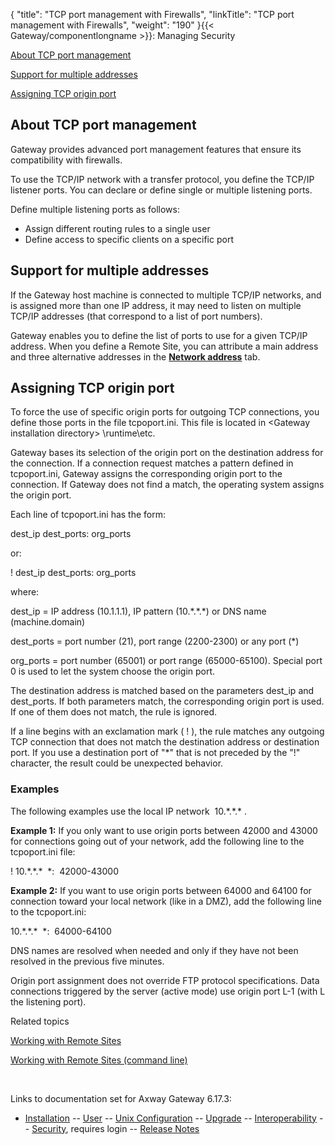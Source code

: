 {
    "title": "TCP port management with Firewalls",
    "linkTitle": "TCP port management with Firewalls",
    "weight": "190"
}{{< Gateway/componentlongname  >}}: Managing Security

[About TCP port management](#About)

[Support for multiple addresses](#Support_for_multiple_addresses)

[Assigning TCP origin port](#Assigning_TCP_origin_ports)

<span id="About"></span>

## About TCP port management

Gateway provides advanced port management features that ensure its compatibility with firewalls.

To use the TCP/IP network with a transfer protocol, you define the TCP/IP listener ports. You can declare or define single or multiple listening ports.

Define multiple listening ports as follows:

-   Assign different routing rules to a single user
-   Define access to specific clients on a specific port

<span id="Support_for_multiple_addresses"></span>

## Support for multiple addresses

If the Gateway host machine is connected to multiple TCP/IP networks, and is assigned more than one IP address, it may need to listen on multiple TCP/IP addresses (that correspond to a list of port numbers).

Gateway enables you to define the list of ports to use for a given TCP/IP address. When you define a Remote Site, you can attribute a main address and three alternative addresses in the **[Network address](../../../../gateway_userguide_(primary)/managing_partners_start_here/sites_start_here/managing_remote_sites/remote_site_network_address_tab)** tab.

<span id="Assigning_TCP_origin_ports"></span>

## Assigning TCP origin port

To force the use of specific origin ports for outgoing TCP connections, you define those ports in the file <span class="code">tcpoport.ini</span>. This file is located in<span class="code"> &lt;Gateway installation directory> \\runtime\\etc</span>.

Gateway bases its selection of the origin port on the destination address for the connection. If a connection request matches a pattern defined in<span class="code"> tcpoport.ini</span>, Gateway assigns the corresponding origin port to the connection. If Gateway does not find a match, the operating system assigns the origin port.

Each line of<span class="code"> tcpoport.ini</span> has the form:

dest\_ip dest\_ports: org\_ports

or:

! dest\_ip dest\_ports: org\_ports

where:

<span class="code">dest\_ip</span> = IP address (10.1.1.1), IP pattern (10.\*.\*.\*) or DNS name (machine.domain)

<span class="code">dest\_ports</span> = port number (21), port range (2200-2300) or any port (\*)

<span class="code">org\_ports</span> = port number (65001) or port range (65000-65100). Special port 0 is used to let the system choose the origin port.

The destination address is matched based on the parameters <span class="code">dest\_ip</span> and <span class="code">dest\_ports</span>. If both parameters match, the corresponding origin port is used. If one of them does not match, the rule is ignored.

If a line begins with an exclamation mark ( ! ), the rule matches any outgoing TCP connection that does not match the destination address or destination port. If you use a destination port of "\*" that is not preceded by the "!" character, the result could be unexpected behavior.

### Examples

The following examples use the local IP network  10.\*.\*.\* .

<span style="font-weight: bold;">Example 1:</span> If you only want to use origin ports between 42000 and 43000 for connections going out of your network, add the following line to the <span class="code">tcpoport.ini</span> file:

! 10.\*.\*.\*  \*:  42000-43000

<span style="font-weight: bold;">Example 2:</span> If you want to use origin ports between 64000 and 64100 for connection toward your local network (like in a DMZ), add the following line to the <span class="code">tcpoport.ini</span>:

10.\*.\*.\*  \*:  64000-64100

DNS names are resolved when needed and only if they have not been resolved in the previous five minutes.

Origin port assignment does not override FTP protocol specifications. Data connections triggered by the server (active mode) use origin port L-1 (with L the listening port).

Related topics

[Working with Remote Sites](../../../../gateway_userguide_(primary)/managing_partners_start_here/sites_start_here/managing_remote_sites)

[Working with Remote Sites (command line)](../../../../gateway_userguide_(primary)/managing_partners_start_here/sites_start_here/managing_local_sites_cli/managing_remote_sites_cli)

 

Links to documentation set for Axway Gateway <span class="mc-variable axway_variables.Release_Number variable">6.17.3</span>:

-   [Installation](/bundle/Gateway_6173_InstallationGuide_allOS_en_HTML5/page/Content/start_page.htm) -- [User](/bundle/Gateway_6173_UsersGuide_allOS_en_HTML5/page/Content/start_page.htm) -- [Unix Configuration](/bundle/Gateway_6173_ConfigurationGuide_UNIX_en_HTML5/page/Content/start_page.htm) -- [Upgrade](/bundle/Gateway_6173_UpgradeGuide_allOS_en_HTML5/page/Content/start_page.htm) -- [Interoperability](/bundle/Gateway_6173_InteroperabilityGuide_allOS_en_HTML5/page/Content/start_page.htm) -- [Security](/bundle/Gateway_6173_SecurityGuide_allOS_en_HTML5/page/Content/start_page.htm), requires login -- [Release Notes](/bundle/Gateway_6173_ReleaseNotes_allOS_en_HTML5/page/Content/Gateway_ReleaseNotes_allOS_en.htm)
